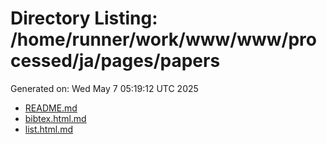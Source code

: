 # Directory Listing: /home/runner/work/www/www/processed/ja/pages/papers
Generated on: Wed May  7 05:19:12 UTC 2025

- [README.md](README.md)
- [bibtex.html.md](bibtex.html.md)
- [list.html.md](list.html.md)
